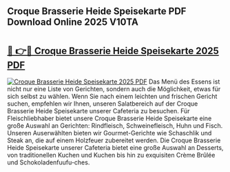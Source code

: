 ## Croque Brasserie Heide Speisekarte PDF Download Online 2025 V10TA

# <h2><a href="http://gc5kkdn.nevu.top/?p=Croque+Brasserie+Heide+Speisekarte">🔗 👉🔴 Croque Brasserie Heide Speisekarte 2025 PDF</a></h2>

[![Croque Brasserie Heide Speisekarte 2025 PDF](https://i.imgur.com/dBaPXMq.png)](http://gc5kkdn.nevu.top/?p=Croque+Brasserie+Heide+Speisekarte)
Das Menü des Essens ist nicht nur eine Liste von Gerichten, sondern auch die Möglichkeit, etwas für sich selbst zu wählen. Wenn Sie nach einem leichten und frischen Gericht suchen, empfehlen wir Ihnen, unseren Salatbereich auf der Croque Brasserie Heide Speisekarte unserer Cafeteria zu besuchen. Für Fleischliebhaber bietet unsere Croque Brasserie Heide Speisekarte eine große Auswahl an Gerichten: Rindfleisch, Schweinefleisch, Huhn und Fisch. Unseren Auserwählten bieten wir Gourmet-Gerichte wie Schaschlik und Steak an, die auf einem Holzfeuer zubereitet werden. Die Croque Brasserie Heide Speisekarte unserer Cafeteria bietet eine große Auswahl an Desserts, von traditionellen Kuchen und Kuchen bis hin zu exquisiten Crème Brûlée und Schokoladenfuufu-ches.
